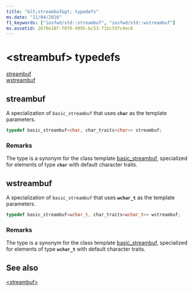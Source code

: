 ```yaml
---
title: "&lt;streambuf&gt; typedefs"
ms.date: "11/04/2016"
f1_keywords: ["iosfwd/std::streambuf", "iosfwd/std::wstreambuf"]
ms.assetid: 2678e18f-f0f0-4995-bc53-f1bc7dfc4ec6
---
```

# &lt;streambuf&gt; typedefs

[streambuf](#streambuf)\
[wstreambuf](#wstreambuf)

## <a name="streambuf"></a> streambuf

A specialization of `basic_streambuf` that uses **`char`** as the template parameters.

```cpp
typedef basic_streambuf<char, char_traits<char>> streambuf;
```

### Remarks

The type is a synonym for the class template [basic_streambuf](../standard-library/basic-streambuf-class.md), specialized for elements of type **`char`** with default character traits.

## <a name="wstreambuf"></a> wstreambuf

A specialization of `basic_streambuf` that uses **`wchar_t`** as the template parameters.

```cpp
typedef basic_streambuf<wchar_t, char_traits<wchar_t>> wstreambuf;
```

### Remarks

The type is a synonym for the class template [basic_streambuf](../standard-library/basic-streambuf-class.md), specialized for elements of type **`wchar_t`** with default character traits.

## See also

[\<streambuf>](../standard-library/streambuf.md)
